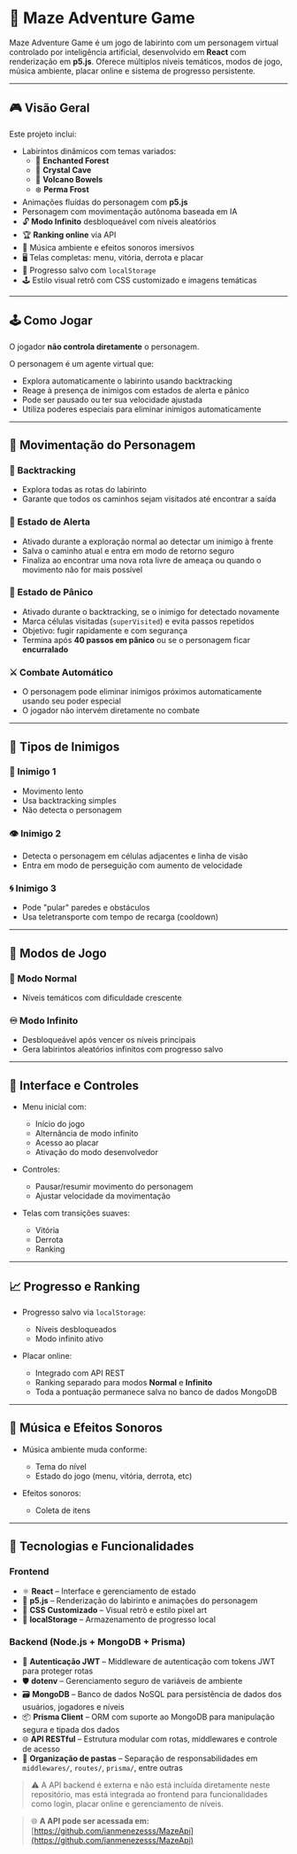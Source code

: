 # 🧩 Maze Adventure Game

Maze Adventure Game é um jogo de labirinto com um personagem virtual controlado por inteligência artificial, desenvolvido em **React** com renderização em **p5.js**. Oferece múltiplos níveis temáticos, modos de jogo, música ambiente, placar online e sistema de progresso persistente.

---

## 🎮 Visão Geral

Este projeto inclui:

- Labirintos dinâmicos com temas variados:
  - 🌲 **Enchanted Forest**
  - 💎 **Crystal Cave**
  - 🌋 **Volcano Bowels**
  - ❄️ **Perma Frost**
- Animações fluídas do personagem com **p5.js**
- Personagem com movimentação autônoma baseada em IA
- 🔓 **Modo Infinito** desbloqueável com níveis aleatórios
- 🏆 **Ranking online** via API
- 🎵 Música ambiente e efeitos sonoros imersivos
- 🖥️ Telas completas: menu, vitória, derrota e placar
- 💾 Progresso salvo com `localStorage`
- 🕹️ Estilo visual retrô com CSS customizado e imagens temáticas

---

## 🕹️ Como Jogar

O jogador **não controla diretamente** o personagem.

O personagem é um agente virtual que:

- Explora automaticamente o labirinto usando backtracking  
- Reage à presença de inimigos com estados de alerta e pânico  
- Pode ser pausado ou ter sua velocidade ajustada  
- Utiliza poderes especiais para eliminar inimigos automaticamente  

---

## 🤖 Movimentação do Personagem

### 🔁 Backtracking

- Explora todas as rotas do labirinto  
- Garante que todos os caminhos sejam visitados até encontrar a saída  

### 🔺 Estado de Alerta

- Ativado durante a exploração normal ao detectar um inimigo à frente  
- Salva o caminho atual e entra em modo de retorno seguro  
- Finaliza ao encontrar uma nova rota livre de ameaça ou quando o movimento não for mais possível  

### 🔻 Estado de Pânico

- Ativado durante o backtracking, se o inimigo for detectado novamente  
- Marca células visitadas (`superVisited`) e evita passos repetidos  
- Objetivo: fugir rapidamente e com segurança  
- Termina após **40 passos em pânico** ou se o personagem ficar **encurralado**  

### ⚔️ Combate Automático

- O personagem pode eliminar inimigos próximos automaticamente usando seu poder especial  
- O jogador não intervém diretamente no combate  

---

## 👾 Tipos de Inimigos

### 🐌 Inimigo 1

- Movimento lento  
- Usa backtracking simples  
- Não detecta o personagem  

### 👁️ Inimigo 2

- Detecta o personagem em células adjacentes e linha de visão  
- Entra em modo de perseguição com aumento de velocidade  

### 🌀 Inimigo 3

- Pode "pular" paredes e obstáculos  
- Usa teletransporte com tempo de recarga (cooldown)  

---

## 🎯 Modos de Jogo

### 📘 Modo Normal

- Níveis temáticos com dificuldade crescente  

### ♾️ Modo Infinito

- Desbloqueável após vencer os níveis principais  
- Gera labirintos aleatórios infinitos com progresso salvo  

---

## 🧭 Interface e Controles

- Menu inicial com:
  - Início do jogo
  - Alternância de modo infinito
  - Acesso ao placar
  - Ativação do modo desenvolvedor

- Controles:
  - Pausar/resumir movimento do personagem
  - Ajustar velocidade da movimentação

- Telas com transições suaves:
  - Vitória
  - Derrota
  - Ranking

---

## 📈 Progresso e Ranking

- Progresso salvo via `localStorage`:
  - Níveis desbloqueados
  - Modo infinito ativo

- Placar online:
  - Integrado com API REST
  - Ranking separado para modos **Normal** e **Infinito**
  - Toda a pontuação permanece salva no banco de dados MongoDB

---

## 🎵 Música e Efeitos Sonoros

- Música ambiente muda conforme:
  - Tema do nível
  - Estado do jogo (menu, vitória, derrota, etc)

- Efeitos sonoros:
  - Coleta de itens

---

## 🧠 Tecnologias e Funcionalidades

### Frontend
- ⚛️ **React** – Interface e gerenciamento de estado  
- 🎨 **p5.js** – Renderização do labirinto e animações do personagem  
- 💅 **CSS Customizado** – Visual retrô e estilo pixel art  
- 💾 **localStorage** – Armazenamento de progresso local  

### Backend (Node.js + MongoDB + Prisma)
- 🔐 **Autenticação JWT** – Middleware de autenticação com tokens JWT para proteger rotas  
- 🛡️ **dotenv** – Gerenciamento seguro de variáveis de ambiente  
- 🗃️ **MongoDB** – Banco de dados NoSQL para persistência de dados dos usuários, jogadores e níveis  
- 📦 **Prisma Client** – ORM com suporte ao MongoDB para manipulação segura e tipada dos dados  
- 🌐 **API RESTful** – Estrutura modular com rotas, middlewares e controle de acesso  
- 📁 **Organização de pastas** – Separação de responsabilidades em `middlewares/`, `routes/`, `prisma/`, entre outras  

> ⚠️ A API backend é externa e não está incluída diretamente neste repositório, mas está integrada ao frontend para funcionalidades como login, placar online e gerenciamento de níveis.

> 🌐 **A API pode ser acessada em:** [https://github.com/ianmenezesss/MazeApi](https://github.com/ianmenezesss/MazeApi)

